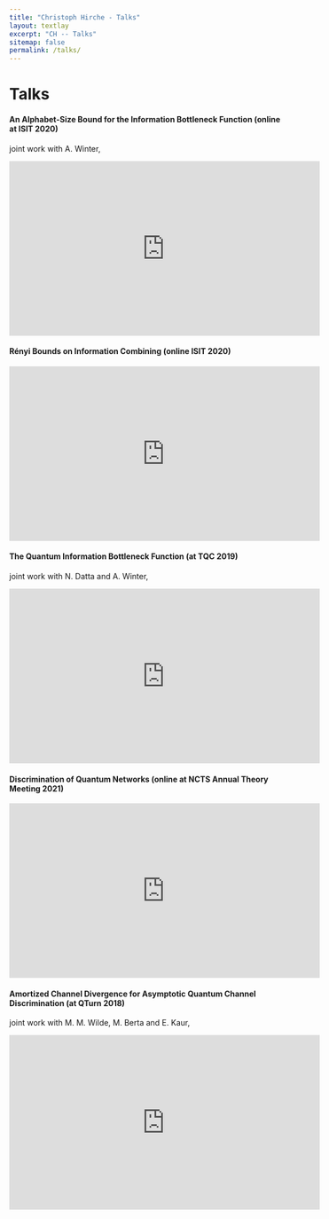 ```yaml
---
title: "Christoph Hirche - Talks"
layout: textlay
excerpt: "CH -- Talks"
sitemap: false
permalink: /talks/
---
```


# Talks

#### An Alphabet-Size Bound for the Information Bottleneck Function (online at ISIT 2020)
joint work with A. Winter, 
<iframe width="560" height="315" src="https://www.youtube-nocookie.com/embed/CEZcoNMTeBk" title="YouTube video player" frameborder="0" allow="accelerometer; autoplay; clipboard-write; encrypted-media; gyroscope; picture-in-picture" allowfullscreen></iframe>
<br />

#### Rényi Bounds on Information Combining (online ISIT 2020)

<iframe width="560" height="315" src="https://www.youtube-nocookie.com/embed/serhHL5WdSQ" title="YouTube video player" frameborder="0" allow="accelerometer; autoplay; clipboard-write; encrypted-media; gyroscope; picture-in-picture" allowfullscreen></iframe>
<br />

#### The Quantum Information Bottleneck Function (at TQC 2019)
joint work with N. Datta and A. Winter,
<iframe width="560" height="315" src="https://www.youtube-nocookie.com/embed/LKvV9kGjzIk" title="YouTube video player" frameborder="0" allow="accelerometer; autoplay; clipboard-write; encrypted-media; gyroscope; picture-in-picture" allowfullscreen></iframe>
<br />

#### Discrimination of Quantum Networks (online at NCTS Annual Theory Meeting 2021) 

<iframe width="560" height="315" src="https://www.youtube-nocookie.com/embed/gt8sYDp1IoE" title="YouTube video player" frameborder="0" allow="accelerometer; autoplay; clipboard-write; encrypted-media; gyroscope; picture-in-picture" allowfullscreen></iframe>
<br />

#### Amortized Channel Divergence for Asymptotic Quantum Channel Discrimination (at QTurn 2018)
joint work with M. M. Wilde, M. Berta and E. Kaur,
<iframe width="560" height="315" src="https://www.youtube-nocookie.com/embed/GmSrXhKC8fk" title="YouTube video player" frameborder="0" allow="accelerometer; autoplay; clipboard-write; encrypted-media; gyroscope; picture-in-picture" allowfullscreen></iframe>
<br />
